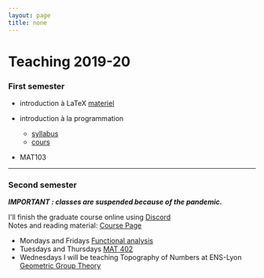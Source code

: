 ```yaml
---
layout: page
title: none
---
```


# Teaching 2019-20


### First semester


- introduction à LaTeX [materiel](./LATEX/)
- introduction à la programmation 
  - [syllabus](./syllabus.md)
  - [cours](./PROG/index.md)

- MAT103



---
 
### Second semester

***IMPORTANT : classes are suspended because of the pandemic.***

I'll finish the graduate course online using 
[Discord](https://discord.gg/gQjp36) <br>
Notes and reading material:
<a href="https://macbuse.github.io/M2R_2019/"> Course Page </a>

- Mondays and Fridays [Functional analysis](./FN_ANAL) 
- Tuesdays and Thursdays [MAT 402](./MAT402)
- Wednesdays I will be teaching Topography of Numbers at ENS-Lyon [Geometric Group Theory](./GPE_ENS_2021)

